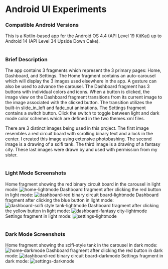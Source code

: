 # Android UI Experiments
### Compatible Android Versions
This is a Kotlin-based app for the Android OS 4.4 (API Level 19 KitKat) up to Android 14 (API Level 34 Upside Down Cake).
#
### Brief Description
The app contains 3 fragments which represent the 3 primary pages: Home, Dashboard, and Settings. The Home fragment contains an auto-carousel which will display the 3 images used elsewhere in the app. A gesture can also be used to advance the carousel. The Dashboard fragment has 3 buttons with individual colors and icons. When a button is clicked, the image view on the Dashboard fragment transitions from its current image to the image associated with the clicked button. The transition utilizes the built-in slide_in_left and fade_out animations. The Settings fragment contains a switch button. Click the switch to toggle between light and dark mode color schemes which are defined in the two themes.xml files.

There are 3 distinct images being used in this project. The first image resembles a red circuit board with scrolling binary text and a lock in the center. I created this image using extensive photobashing. The second image is a drawing of a scifi tank. The third image is a drawing of a fantasy city. These last images were drawn by and used with permission from my sister.
#
### Light Mode Screenshots
Home fragment showing the red binary circuit board in the carousel in light mode:
![home-lightmode](screenshots/Light%20Mode/Home-LightMode.png)
Dashboard fragment after clicking the red button in light mode:
![dashboard-red binary circuit board-lightmode](screenshots/Light%20Mode/Dashboard-RedButton-LightMode.png)
Dashboard fragment after clicking the blue button in light mode:
![dashboard-scifi style tank-lightmode](screenshots/Light%20Mode/Dashboard-BlueButton-LightMode.png)
Dashboard fragment after clicking the yellow button in light mode:
![dashboard-fantasy city-lightmode](screenshots/Light%20Mode/Dashboard-YellowButton-LightMode.png)
Settings fragment in light mode:
![settings-lightmode](screenshots/Light%20Mode/Settings-LightMode.png)
#
### Dark Mode Screenshots
Home fragment showing the scifi-style tank in the carousel in dark mode:
![home-darkmode](screenshots/Dark%20Mode/Home-DarkMode.png)
Dashboard fragment after clicking the red button in dark mode:
![dashboard-red binary circuit board-darkmode](screenshots/Dark%20Mode/Dashboard-RedButton-DarkMode.png)
Settings fragment in dark mode:
![settings-darkmode](screenshots/Dark%20Mode/Settings-DarkMode.png)
